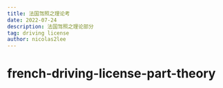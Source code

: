 ```yaml
---
title: 法国驾照之理论考
date: 2022-07-24
description: 法国驾照之理论部分
tag: driving license
author: nicolas2lee
---
```


# french-driving-license-part-theory
 
